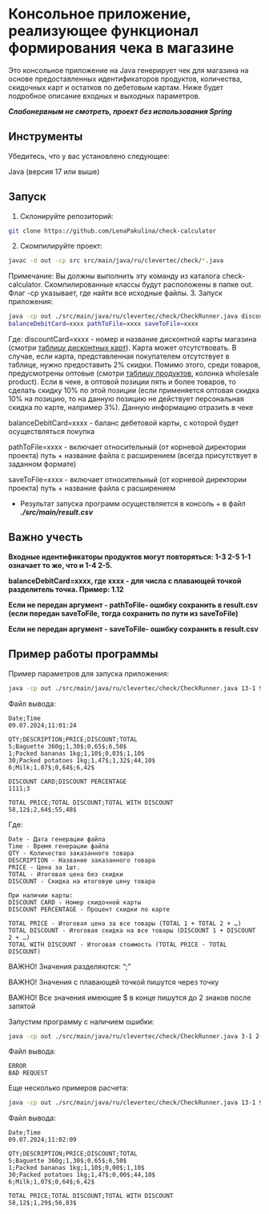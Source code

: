 # Консольное приложение, реализующее функционал формирования чека в магазине

Это консольное приложение на Java генерирует чек для магазина на основе предоставленных 
идентификаторов продуктов, количества, скидочных карт и остатков по дебетовым картам. 
Ниже будет подробное описание входных и выходных параметров.

***Слабонервным не смотреть, проект без использования Spring***

## Инструменты
Убедитесь, что у вас установлено следующее:

Java (версия 17 или выше)

## Запуск

1. Склонируйте репозиторий:
```bash
git clone https://github.com/LenaPakulina/check-calculator
 ```
2. Скомпилируйте проект:
```bash
javac -d out -cp src src/main/java/ru/clevertec/check/*.java
 ```
Примечание: Вы должны выполнить эту команду из каталога check-calculator. 
Скомпилированные классы будут расположены в папке out. 
Флаг -cp указывает, где найти все исходные файлы.
3. Запуск приложения:
```bash
java -cp out ./src/main/java/ru/clevertec/check/CheckRunner.java discountCard=xxxx 
balanceDebitCard=xxxx pathToFile=xxxx saveToFile=xxxx
```
Где:
discountCard=xxxx - номер и название дисконтной карты магазина (смотри [таблицу дисконтных карт](./src/main/resources/discountCards.csv)). 
Карта может отсутствовать. В случае, если карта, представленная покупателем отсутствует в таблице, нужно предоставить 2% скидки. 
Помимо этого, среди товаров, предусмотрены оптовые (смотри [таблицу продуктов](./src/main/resources/products.csv), колонка wholesale product). 
Если в чеке, в оптовой позиции пять и более товаров, то сделать скидку 10% по этой позиции (если применяется оптовая скидка 10% на 
позицию, то на данную позицию не действует персональная скидка по карте, например 3%). Данную информацию отразить в чеке

balanceDebitCard=xxxx - баланс дебетовой карты, с которой будет осуществляться покупка

pathToFile=xxxx - включает относительный (от корневой директории проекта) путь +
  название файла с расширением (всегда присутствует в заданном формате)

saveToFile=xxxx - включает относительный (от корневой директории проекта) путь +
  название файла с расширением

- Результат запуска программ осуществляется в консоль + в файл ***./src/main/result.csv***

## Важно учесть

**Входные идентификаторы продуктов могут повторяться: 1-3 2-5 1-1 означает то же, что и 1-4 2-5.**

**balanceDebitCard=xxxx, где xxxx - для числа с плавающей точкой разделитель точка. Пример: 1.12**

**Если не передан аргумент - pathToFile- ошибку сохранить в result.csv (если передан saveToFile, тогда сохранить по пути из saveToFile)**

**Если не передан аргумент - saveToFile- ошибку сохранить в result.csv**

## Пример работы программы

Пример параметров для запуска приложения:
```bash
java -cp out ./src/main/java/ru/clevertec/check/CheckRunner.java 13-1 9-1 4-30 13-2 1-6 13-2 discountCard=1111 balanceDebitCard=100 pathToFile=./src/main/resources/products.csv saveToFile=./result2.csv
```
Файл вывода:
``` 
Date;Time                                
09.07.2024;11:01:24                      
                                         
QTY;DESCRIPTION;PRICE;DISCOUNT;TOTAL     
5;Baguette 360g;1,30$;0,65$;6,50$        
1;Packed bananas 1kg;1,10$;0,03$;1,10$   
30;Packed potatoes 1kg;1,47$;1,32$;44,10$
6;Milk;1,07$;0,64$;6,42$                 

DISCOUNT CARD;DISCOUNT PERCENTAGE
1111;3

TOTAL PRICE;TOTAL DISCOUNT;TOTAL WITH DISCOUNT
58,12$;2,64$;55,48$
```

Где:
```
Date - Дата генерации файла
Time - Время генерации файла
QTY - Количество заказанного товара
DESCRIPTION - Название заказанного товара
PRICE - Цена за 1шт.
TOTAL - Итоговая цена без скидки
DISCOUNT - Скидка на итоговую цену товара 

При наличии карты:
DISCOUNT CARD - Номер скидочной карты
DISCOUNT PERCENTAGE - Процент скидки по карте

TOTAL PRICE - Итоговая цена за все товары (TOTAL 1 + TOTAL 2 + …)
TOTAL DISCOUNT - Итоговая скидка на все товары (DISCOUNT 1 + DISCOUNT 2 + …)
TOTAL WITH DISCOUNT - Итоговая стоимость (TOTAL PRICE - TOTAL DISCOUNT)
```

ВАЖНО! Значения разделяются: “;” 

ВАЖНО! Значения с плавающей точкой пишутся через точку

ВАЖНО! Все значения имеющие $ в конце пишутся до 2 знаков после запятой

Запустим программу с наличием ошибки: 
```bash
java -cp out ./src/main/java/ru/clevertec/check/CheckRunner.java 3-1 2-5 5-1 discountCard=1111 balanceDebitCard=1.23 saveToFile=./result2.csv
```
Файл вывода:
``` 
ERROR
BAD REQUEST
```

Еще несколько примеров расчета: 
```bash
java -cp out ./src/main/java/ru/clevertec/check/CheckRunner.java 13-1 9-1 4-30 13-2 1-6 13-2 balanceDebitCard=90.09 pathToFile=./src/main/resources/products.csv saveToFile=./result2.csv
```
Файл вывода:
``` 
Date;Time
09.07.2024;11:02:09

QTY;DESCRIPTION;PRICE;DISCOUNT;TOTAL
5;Baguette 360g;1,30$;0,65$;6,50$
1;Packed bananas 1kg;1,10$;0,00$;1,10$
30;Packed potatoes 1kg;1,47$;0,00$;44,10$
6;Milk;1,07$;0,64$;6,42$

TOTAL PRICE;TOTAL DISCOUNT;TOTAL WITH DISCOUNT
58,12$;1,29$;56,83$
```
